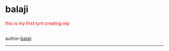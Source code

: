 # balaji
<p style="color:red;">this is my first tym creating rep</p>
<br> author-<u>balaji</u>
<hr>
